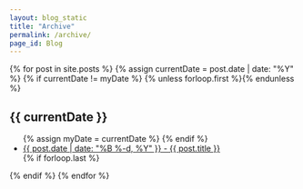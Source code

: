 ```yaml
---
layout: blog_static
title: "Archive"
permalink: /archive/
page_id: Blog
---
```


<section class="archive-post-list">
  {% for post in site.posts %}
      {% assign currentDate = post.date | date: "%Y" %}
      {% if currentDate != myDate %}
          {% unless forloop.first %}</ul>{% endunless %}
          <h1>{{ currentDate }}</h1>
          <ul>
          {% assign myDate = currentDate %}
      {% endif %}
      <li><a href="{{ site.baseurl }}{{ post.url }}"><span>{{ post.date | date: "%B %-d, %Y" }}</span> - {{ post.title }}</a></li>
      {% if forloop.last %}</ul>{% endif %}
  {% endfor %}
</section>
